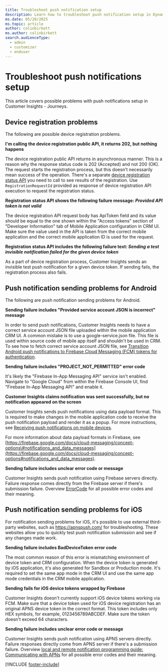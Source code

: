 ```yaml
---
title: Troubleshoot push notification setup
description: Learn how to troubleshoot push notification setup in Dynamics 365 Customer Insights - Journeys.
ms.date: 05/20/2025
ms.topic: article
author: colinbirkett
ms.author: colinbirkett
search.audienceType: 
  - admin
  - customizer
  - enduser
---
```


# Troubleshoot push notifications setup

This article covers possible problems with push notifications setup in Customer Insights - Journeys.

## Device registration problems

The following are possible device registration problems.

**I'm calling the device registration public API, it returns 202, but nothing happens**

The device registration public API returns in asynchronous manner. This is a reason why the response status code is 202 (Accepted) and not 200 (OK). The request starts the registration process, but this doesn't necessarily mean success of the operation. There's a separate [device registration status API](developer-push-device-registration.md#device-registration-status) you need to call to see results of the registration. Use `RegistrationRequestId` provided as response of device registration API execution to request the registration status.

**Registration status API shows the following failure message: *Provided API token is not valid***

The device registration API request body has ApiToken field and its value should be equal to the one shown within the "Access tokens" section of "Developer Information" tab of Mobile Application configuration in CRM UI. Make sure the value used in the API is taken from the correct mobile application and the correct mobile application ID is used for the request.

**Registration status API includes the following failure text: *Sending a test invisible notification failed for the given device token***

As a part of device registration process, Customer Insights sends an invisible test push notification for a given device token. If sending fails, the registration process also fails.

## Push notification sending problems for Android

The following are push notification sending problems for Android.

**Sending failure includes "Provided service account JSON is incorrect" message**

In order to send push notifications, Customer Insights needs to have a correct service account JSON file uploaded within the mobile application CRM UI. A common mistake is to use a google-service.json file. This file is used within source code of mobile app itself and shouldn't be used in CRM. To see how to fetch correct service account JSON file, see [Transition Android push notifications to Firebase Cloud Messaging (FCM) tokens for authentication](push-notification-fcm-token-transition.md).

**Sending failure includes "PROJECT_NOT_PERMITTED" error code**

It's likely the "Firebase In-App Messaging API" service isn't enabled. Navigate to "Google Cloud" from within the Firebase Console UI, find "Firebase In-App Messaging API" and enable it.

**Customer Insights claims notification was sent successfully, but no notification appeared on the screen**

Customer Insights sends push notifications using data payload format. This is required to make changes in the mobile application code to receive the push notification payload and render it as a popup. For more instructions, see [Receiving push notifications on mobile devices](developer-notifications.md).

For more information about data payload formats in Firebase, see [https://firebase.google.com/docs/cloud-messaging/concept-options\#notifications_and_data_messages](https://firebase.google.com/docs/cloud-messaging/concept-options#notifications_and_data_messages).

**Sending failure includes unclear error code or message**

Customer Insights sends push notification using Firebase servers directly. Failure response comes directly from the Firebase server if there's submission failure. Overview [ErrorCode](https://firebase.google.com/docs/reference/fcm/rest/v1/ErrorCode) for all possible error codes and their meaning.

## Push notification sending problems for iOS

For notification sending problems for iOS, it's possible to use external third-party websites, such as <https://apnspush.com/> for troubleshooting. These websites allow you to quickly test push notification submission and see if any changes made work.

**Sending failure includes BadDeviceToken error code**

The most common reason of this error is mismatching environment of device token and CRM configuration. When the device token is generated by iOS application, it's also generated for Sandbox or Production mode. It's required to set the same app mode in the CRM UI and use the same app mode credentials in the CRM mobile application.

**Sending fails for iOS device tokens wrapped by Firebase**

Customer Insights doesn't currently support iOS device tokens working via FCM. Make sure that a device token used for iOS device registration has an original APNS device token in the correct format. This token includes only HEX symbols, for example, 0123456789ABCDEF. Make sure the token doesn't exceed 64 characters.

**Sending failure includes unclear error code or message**

Customer Insights sends push notification using APNS servers directly. Failure responses directly come from APNS server if there's a submission failure. Overview [local and remote notification programming guide: Communicating with APNs](https://developer.apple.com/library/archive/documentation/NetworkingInternet/Conceptual/RemoteNotificationsPG/CommunicatingwithAPNs.html#//apple_ref/doc/uid/TP40008194-CH11-SW17) for all possible error codes and their meaning.

[!INCLUDE [footer-include](./includes/footer-banner.md)]
